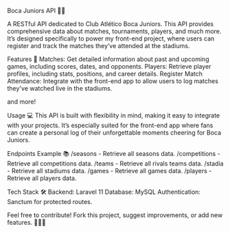 Boca Juniors API 💛💙

A RESTful API dedicated to Club Atlético Boca Juniors. This API provides comprehensive data about matches, tournaments, players, and much more. It’s designed specifically to power my front-end project, where users can register and track the matches they’ve attended at the stadiums.

Features 🚀
Matches: Get detailed information about past and upcoming games, including scores, dates, and opponents.
Players: Retrieve player profiles, including stats, positions, and career details.
Register Match Attendance: Integrate with the front-end app to allow users to log matches they've watched live in the stadiums.

and more!

Usage 💻
This API is built with flexibility in mind, making it easy to integrate with your projects. It’s especially suited for the front-end app where fans can create a personal log of their unforgettable moments cheering for Boca Juniors.

Endpoints Example 📚
/seasons - Retrieve all seasons data.
/competitions - Retrieve all competitions data.
/teams - Retrieve all rivals teams data.
/stadia - Retrieve all stadiums data.
/games - Retrieve all games data.
/players - Retrieve all players data.

Tech Stack 🛠️
Backend: Laravel 11
Database: MySQL
Authentication: Sanctum for protected routes.

Feel free to contribute! Fork this project, suggest improvements, or add new features. 🙌💙💛


